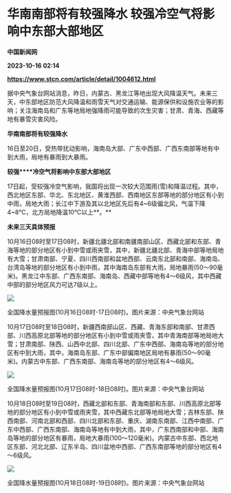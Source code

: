# 华南南部将有较强降水 较强冷空气将影响中东部大部地区
**中国新闻网**

**2023-10-16 02:14**

**https://www.stcn.com/article/detail/1004612.html**

据中央气象台网站消息，昨日，内蒙古、黑龙江等地出现大风降温天气。未来三天，中东部地区防范大风降温和雨雪天气对交通运输、能源保供和设施农业等的影响；关注海南岛和广东等地局地强降雨可能导致的次生灾害；甘肃、青海、西藏等地有暴雪灾害风险。

**华南南部将有较强降水**

16日至20日，受热带扰动影响，海南岛大部、广东中西部、广西东南部等地有中到大雨，局地有暴雨到大暴雨。

**较强****冷空气将影响中东部大部地区**

17日起，受较强冷空气影响，我国将出现一次较大范围雨(雪)和降温过程。其中，西北地区东部、华北、东北地区、黄淮西部、西南地区东部等地的部分地区有小到中雨，局地大雨；长江中下游及其以北地区先后有4~6级偏北风，气温下降4~8℃，北方局地降温10℃以上**。**

**未来三天具体预报**

10月16日08时至17日08时，新疆北疆北部和南疆南部山区、西藏北部和东部、青海等地的部分地区有小到中雪或雨夹雪，其中，新疆北疆北部、青海中部等地局地有大雪；甘肃南部、宁夏、四川西南部和盆地西部、云南东北部和南部、海南岛、台湾岛等地的部分地区有小到中雨，其中海南岛东部有大雨，局地暴雨(50～90毫米)。黑龙江中东部、广西东南部、海南岛、西藏中部等地有4～6级风，其中西藏中部的部分地区风力可达7级以上。

![](https://stcn-main.oss-cn-shenzhen.aliyuncs.com/upload/wechat/20231016/20231016095027_652c96e33bbfd.png)

全国降水量预报图(10月16日08时-17日08时)。图片来源：中央气象台网站

10月17日08时至18日08时，新疆西南部山区、西藏、青海东部和南部、甘肃西部、川西高原北部等地的部分地区有小到中雪或雨夹雪，其中青海南部等地局地大雪；甘肃南部、陕西、山西中北部、四川北部、广东中西部、海南岛等地的部分地区有中到大雨，其中，海南岛东部、广东中部偏南地区局地有暴雨(50～90毫米)。内蒙古中东部、广西东南部、海南岛等地的部分地区有4～6级风。

![](https://stcn-main.oss-cn-shenzhen.aliyuncs.com/upload/wechat/20231016/20231016095027_652c96e36829a.png)

全国降水量预报图(10月17日08时-18日08时)。图片来源：中央气象台网站

10月18日08时至19日08时，西藏北部和东部、青海南部和东部、川西高原北部等地的部分地区有小到中雪或雨夹雪，其中西藏东北部等地局地大雪；吉林东部、陕西南部、河南北部和西部、四川北部和东部、重庆、湖南东南部、江西中南部、广东中西部、广西东南部、海南岛等地有中到大雨，其中，广东西南部和中部、海南岛等地的部分地区有暴雨，局地大暴雨(100～120毫米)。内蒙古中东部、西北地区东部、河北北部、辽东半岛、四川盆地中西部、广西东南部等地的部分地区有4～6级风。

![](https://stcn-main.oss-cn-shenzhen.aliyuncs.com/upload/wechat/20231016/20231016095027_652c96e3a2d2f.png)

全国降水量预报图(10月18日08时-19日08时)。图片来源：中央气象台网站
